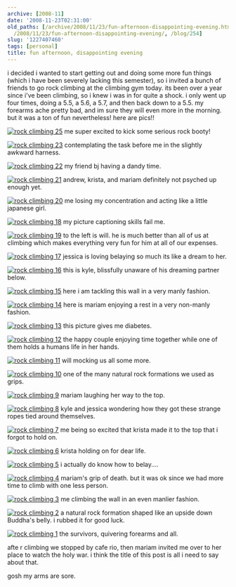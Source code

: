 ```yaml
---
archive: [2008-11]
date: '2008-11-23T02:31:00'
old_paths: [/archive/2008/11/23/fun-afternoon-disappointing-evening.html, /wp/2008/11/23/fun-afternoon-disappointing-evening/,
  /2008/11/23/fun-afternoon-disappointing-evening/, /blog/254]
slug: '1227407460'
tags: [personal]
title: fun afternoon, disappointing evening
---
```


i decided i wanted to start getting out and doing some more fun things
(which i have been severely lacking this semester), so i invited a bunch
of friends to go rock climbing at the climbing gym today. its been over
a year since i've been climbing, so i knew i was in for quite a shock.
i only went up four times, doing a 5.5, a 5.6, a 5.7, and then back down
to a 5.5. my forearms ache pretty bad, and im sure they will even more in
the morning. but it was a ton of fun nevertheless! here are pics!!

[![rock climbing 25][1]][2] me super excited to kick some serious rock
booty!

[![rock climbing 23][3]][4] contemplating the task before me in the
slightly awkward harness.

[![rock climbing 22][5]][6] my friend bj having a dandy time.

[![rock climbing 21][7]][8] andrew, krista, and mariam definitely not
psyched up enough yet.

[![rock climbing 20][9]][10] me losing my concentration and acting like
a little japanese girl.

[![rock climbing 18][11]][12] my picture captioning skills fail me.

[![rock climbing 19][13]][14] to the left is will. he is much better than
all of us at climbing which makes everything very fun for him at all of
our expenses.

[![rock climbing 17][15]][16] jessica is loving belaying so much its like
a dream to her.

[![rock climbing 16][17]][18] this is kyle, blissfully unaware of his
dreaming partner below.

[![rock climbing 15][19]][20] here i am tackling this wall in a very manly
fashion.

[![rock climbing 14][21]][22] here is mariam enjoying a rest in a very
non-manly fashion.

[![rock climbing 13][23]][24] this picture gives me diabetes.

[![rock climbing 12][25]][26] the happy couple enjoying time together
while one of them holds a humans life in her hands.

[![rock climbing 11][27]][28] will mocking us all some more.

[![rock climbing 10][29]][30] one of the many natural rock formations we
used as grips.

[![rock climbing 9][31]][32] mariam laughing her way to the top.

[![rock climbing 8][33]][34] kyle and jessica wondering how they got these
strange ropes tied around themselves.

[![rock climbing 7][35]][36] me being so excited that krista made it to
the top that i forgot to hold on.

[![rock climbing 6][37]][38] krista holding on for dear life.

[![rock climbing 5][39]][40] i actually do know how to belay....

[![rock climbing 4][41]][42] mariam's grip of death. but it was ok since
we had more time to climb with one less person.

[![rock climbing 3][43]][44] me climbing the wall in an even manlier
fashion.

[![rock climbing 2][45]][46] a natural rock formation shaped like an
upside down Buddha's belly. i rubbed it for good luck.

[![rock climbing 1][47]][48] the survivors, quivering forearms and all.

afte r climbing we stopped by cafe rio, then mariam invited me over to her
place to watch the holy war. i think the title of this post is all i need
to say about that.

gosh my arms are sore.

[1]: http://farm4.static.flickr.com/3211/3128998247_850963cf7a.jpg
[2]: http://www.flickr.com/photos/28471535@N02/3128998247/ (rock climbing 25 by rjbismark90, on Flickr)
[3]: http://farm4.static.flickr.com/3287/3129827752_5fb6ee05ca.jpg
[4]: http://www.flickr.com/photos/28471535@N02/3129827752/ (rock climbing 23 by rjbismark90, on Flickr)
[5]: http://farm4.static.flickr.com/3251/3128999523_6c756b8ffb.jpg
[6]: http://www.flickr.com/photos/28471535@N02/3128999523/ (rock climbing 22 by rjbismark90, on Flickr)
[7]: http://farm4.static.flickr.com/3223/3129828504_0cfd6991a2.jpg
[8]: http://www.flickr.com/photos/28471535@N02/3129828504/ (rock climbing 21 by rjbismark90, on Flickr)
[9]: http://farm4.static.flickr.com/3091/3129828816_691f403902.jpg
[10]: http://www.flickr.com/photos/28471535@N02/3129828816/ (rock climbing 20 by rjbismark90, on Flickr)
[11]: http://farm4.static.flickr.com/3209/3129001261_56259d1bef.jpg
[12]: http://www.flickr.com/photos/28471535@N02/3129001261/ (rock climbing 18 by rjbismark90, on Flickr)
[13]: http://farm4.static.flickr.com/3227/3129000747_a9ebd8610e.jpg
[14]: http://www.flickr.com/photos/28471535@N02/3129000747/ (rock climbing 19 by rjbismark90, on Flickr)
[15]: http://farm4.static.flickr.com/3100/3129830370_291df7d8db.jpg
[16]: http://www.flickr.com/photos/28471535@N02/3129830370/ (rock climbing 17 by rjbismark90, on Flickr)
[17]: http://farm4.static.flickr.com/3078/3129002201_0e8642e468.jpg
[18]: http://www.flickr.com/photos/28471535@N02/3129002201/ (rock climbing 16 by rjbismark90, on Flickr)
[19]: http://farm4.static.flickr.com/3211/3129831002_13fd398735.jpg
[20]: http://www.flickr.com/photos/28471535@N02/3129831002/ (rock climbing 15 by rjbismark90, on Flickr)
[21]: http://farm4.static.flickr.com/3077/3129831408_d3aef98c82.jpg
[22]: http://www.flickr.com/photos/28471535@N02/3129831408/ (rock climbing 14 by rjbismark90, on Flickr)
[23]: http://farm4.static.flickr.com/3240/3129003399_aedd4c81f8.jpg
[24]: http://www.flickr.com/photos/28471535@N02/3129003399/ (rock climbing 13 by rjbismark90, on Flickr)
[25]: http://farm4.static.flickr.com/3085/3129003831_e745c1fb1a.jpg
[26]: http://www.flickr.com/photos/28471535@N02/3129003831/ (rock climbing 12 by rjbismark90, on Flickr)
[27]: http://farm4.static.flickr.com/3226/3129004379_fea6aaac5a.jpg
[28]: http://www.flickr.com/photos/28471535@N02/3129004379/ (rock climbing 11 by rjbismark90, on Flickr)
[29]: http://farm4.static.flickr.com/3209/3129004675_3e35164eb5.jpg
[30]: http://www.flickr.com/photos/28471535@N02/3129004675/ (rock climbing 10 by rjbismark90, on Flickr)
[31]: http://farm4.static.flickr.com/3249/3129004973_87da2c0953.jpg
[32]: http://www.flickr.com/photos/28471535@N02/3129004973/ (rock climbing 9 by rjbismark90, on Flickr)
[33]: http://farm4.static.flickr.com/3075/3129833616_01c333aa22.jpg
[34]: http://www.flickr.com/photos/28471535@N02/3129833616/ (rock climbing 8 by rjbismark90, on Flickr)
[35]: http://farm4.static.flickr.com/3266/3129834040_19839f778d.jpg
[36]: http://www.flickr.com/photos/28471535@N02/3129834040/ (rock climbing 7 by rjbismark90, on Flickr)
[37]: http://farm4.static.flickr.com/3208/3129006059_e577ce116c.jpg
[38]: http://www.flickr.com/photos/28471535@N02/3129006059/ (rock climbing 6 by rjbismark90, on Flickr)
[39]: http://farm4.static.flickr.com/3120/3129006629_2bcff0240c.jpg
[40]: http://www.flickr.com/photos/28471535@N02/3129006629/ (rock climbing 5 by rjbismark90, on Flickr)
[41]: http://farm4.static.flickr.com/3094/3129006997_720b81544c.jpg
[42]: http://www.flickr.com/photos/28471535@N02/3129006997/ (rock climbing 4 by rjbismark90, on Flickr)
[43]: http://farm4.static.flickr.com/3291/3129835662_230273a84f.jpg
[44]: http://www.flickr.com/photos/28471535@N02/3129835662/ (rock climbing 3 by rjbismark90, on Flickr)
[45]: http://farm4.static.flickr.com/3130/3129835908_469d607cf2.jpg
[46]: http://www.flickr.com/photos/28471535@N02/3129835908/ (rock climbing 2 by rjbismark90, on Flickr)
[47]: http://farm4.static.flickr.com/3223/3129836362_f73ec0f2ab.jpg
[48]: http://www.flickr.com/photos/28471535@N02/3129836362/ (rock climbing 1 by rjbismark90, on Flickr)

